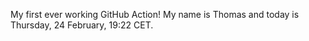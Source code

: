 My first ever working GitHub Action!
My name is Thomas and today is Thursday, 24 February, 19:22 CET. 
